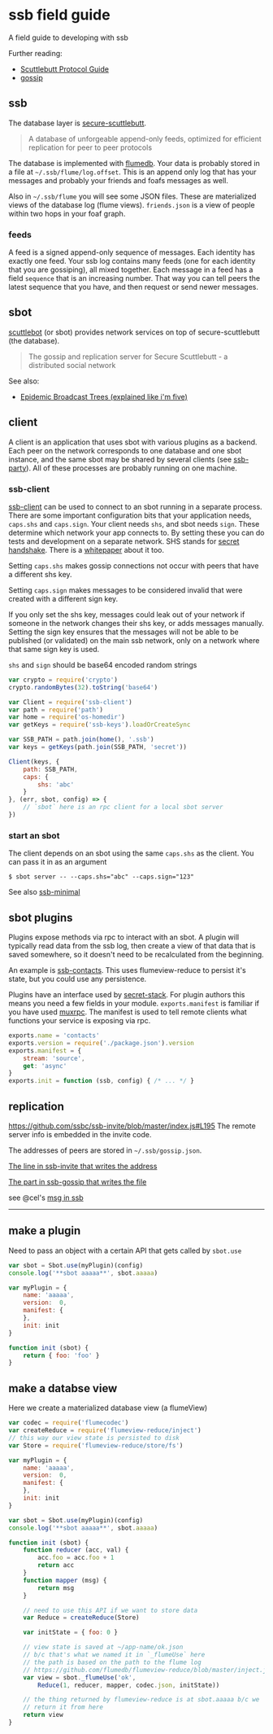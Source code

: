 # ssb field guide
A field guide to developing with ssb

Further reading:
* [Scuttlebutt Protocol Guide](https://ssbc.github.io/scuttlebutt-protocol-guide/)
* [gossip](https://github.com/nichoth/ssb-field-guide/blob/master/gossip.md)



## ssb

The database layer is [secure-scuttlebutt](https://github.com/ssbc/secure-scuttlebutt). 

> A database of unforgeable append-only feeds, optimized for efficient replication for peer to peer protocols

The database is implemented with [flumedb](https://github.com/flumedb/flumedb). Your data is probably stored in a file at `~/.ssb/flume/log.offset`. This is an append only log that has your messages and probably your friends and foafs messages as well.

Also in `~/.ssb/flume` you will see some JSON files. These are materialized views of the database log (flume views). `friends.json` is a view of people within two hops in your foaf graph.

### feeds

A feed is a signed append-only sequence of messages. Each identity has exactly one feed. Your ssb log contains many feeds (one for each identity that you are gossiping), all mixed together. Each message in a feed has a field `sequence` that is an increasing number. That way you can tell peers the latest sequence that you have, and then request or send newer messages.


## sbot

[scuttlebot](https://github.com/ssbc/scuttlebot) (or sbot) provides network services on top of secure-scuttlebutt (the database).

> The gossip and replication server for Secure Scuttlebutt - a distributed social network

See also:

* [Epidemic Broadcast Trees (explained like i'm five)](gossip.md)


## client

A client is an application that uses sbot with various plugins as a backend. Each peer on the network corresponds to one database and one sbot instance, and the same sbot may be shared by several clients (see [ssb-party](https://www.npmjs.com/package/ssb-party)). All of these processes are probably running on one machine.

### ssb-client

[ssb-client](https://github.com/ssbc/ssb-client) can be used to connect to an sbot running in a separate process. There are some important configuration bits that your application needs, `caps.shs` and `caps.sign`. Your client needs `shs`, and sbot needs `sign`. These determine which network your app connects to. By setting these you can do tests and development on a separate network. SHS stands for [secret handshake](https://github.com/auditdrivencrypto/secret-handshake). There is a [whitepaper](http://dominictarr.github.io/secret-handshake-paper/shs.pdf) about it too.

Setting `caps.shs` makes gossip connections not occur with peers that have a different shs key.

Setting `caps.sign` makes messages to be considered invalid that were created with a different sign key.

If you only set the shs key, messages could leak out of your network if someone in the network changes their shs key, or adds messages manually. Setting the sign key ensures that the messages will not be able to be published (or validated) on the main ssb network, only on a network where that same sign key is used.

`shs` and `sign` should be base64 encoded random strings
```js
var crypto = require('crypto')
crypto.randomBytes(32).toString('base64')
```

```js
var Client = require('ssb-client')
var path = require('path')
var home = require('os-homedir')
var getKeys = require('ssb-keys').loadOrCreateSync

var SSB_PATH = path.join(home(), '.ssb')
var keys = getKeys(path.join(SSB_PATH, 'secret'))

Client(keys, {
    path: SSB_PATH,
    caps: {
        shs: 'abc'
    }
}, (err, sbot, config) => {
    // `sbot` here is an rpc client for a local sbot server 
})
```

### start an sbot

The client depends on an sbot using the same `caps.shs` as the client. You can pass it in as an argument

    $ sbot server -- --caps.shs="abc" --caps.sign="123"


See also [ssb-minimal](https://github.com/av8ta/ssb-minimal)



## sbot plugins 

Plugins expose methods via rpc to interact with an sbot. A plugin will typically read data from the ssb log, then create a view of that data that is saved somewhere, so it doesn't need to be recalculated from the beginning. 

An example is [ssb-contacts](https://github.com/ssbc/ssb-contacts). This uses flumeview-reduce to persist it's state, but you could use any persistence.

Plugins have an interface used by [secret-stack](https://github.com/ssbc/secret-stack). For plugin authors this means you need a few fields in your module. `exports.manifest` is familiar if you have used [muxrpc](https://github.com/ssbc/muxrpc). The manifest is used to tell remote clients what functions your service is exposing via rpc.

```js
exports.name = 'contacts'
exports.version = require('./package.json').version
exports.manifest = {
    stream: 'source',
    get: 'async'
}
exports.init = function (ssb, config) { /* ... */ }
```


## replication
https://github.com/ssbc/ssb-invite/blob/master/index.js#L195
The remote server info is embedded in the invite code.

The addresses of peers are  stored in `~/.ssb/gossip.json`.

[The line in ssb-invite that writes the address](https://github.com/ssbc/ssb-invite/blob/master/index.js#L263)

[The part in ssb-gossip that writes the file](https://github.com/ssbc/ssb-gossip/blob/04b17c781b983980b318d9a0701060d0f831f7a7/index.js#L420)


see @cel's [msg in ssb](https://viewer.scuttlebot.io/%250KAk8CvE7hNeV4GAFyzYdW8Qy%2Bb47tH%2F5O3RdH4znu0%3D.sha256)

---------------------------------------

## make a plugin
Need to pass an object with a certain API that gets called by `sbot.use`

```js
var sbot = Sbot.use(myPlugin)(config)
console.log('**sbot aaaaa**', sbot.aaaaa)

var myPlugin = {
    name: 'aaaaa',
    version:  0,
    manifest: {
    },
    init: init
}

function init (sbot) {
    return { foo: 'foo' }
}
```

## make a databse view
Here we create a materialized database view (a flumeView)

```js
var codec = require('flumecodec')
var createReduce = require('flumeview-reduce/inject')
// this way our view state is persisted to disk
var Store = require('flumeview-reduce/store/fs')

var myPlugin = {
    name: 'aaaaa',
    version:  0,
    manifest: {
    },
    init: init
}

var sbot = Sbot.use(myPlugin)(config)
console.log('**sbot aaaaa**', sbot.aaaaa)

function init (sbot) {
    function reducer (acc, val) {
        acc.foo = acc.foo + 1
        return acc
    }
    function mapper (msg) {
        return msg
    }

    // need to use this API if we want to store data
    var Reduce = createReduce(Store)

    var initState = { foo: 0 }

    // view state is saved at ~/app-name/ok.json
    // b/c that's what we named it in `_flumeUse` here
    // the path is based on the path to the flume log
    // https://github.com/flumedb/flumeview-reduce/blob/master/inject.js#L90
    var view = sbot._flumeUse('ok',
        Reduce(1, reducer, mapper, codec.json, initState))

    // the thing returned by flumeview-reduce is at sbot.aaaaa b/c we
    // return it from here
    return view
}
```









